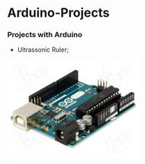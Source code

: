 # Arduino-Projects

### Projects with Arduino

- Ultrassonic Ruler;


<img
  src="./Img/arduino2.jpg"
  alt="Alt text"
  title="Optional title"
  style="display: inline-block; margin: auto auto; width: 60%; ">